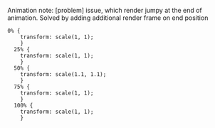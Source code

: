 Animation note:
[problem] issue, which render jumpy at the end of animation. Solved by adding additional render frame on end position

```
0% {
    transform: scale(1, 1);
    }
  25% {
    transform: scale(1, 1);
    }
  50% {
    transform: scale(1.1, 1.1);
    }
  75% {
    transform: scale(1, 1);
    }
  100% {
    transform: scale(1, 1);
    }
```
